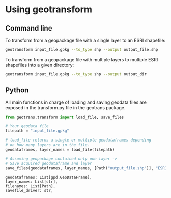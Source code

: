# Using geotransform

## Command line

To transform from a geopackage file with a single layer to an ESRI shapefile:

~~~bash
geotransform input_file.gpkg --to_type shp --output output_file.shp
~~~

To transform from a geopackage file with multiple layers to multiple ESRI
shapefiles into a given directory:

~~~bash
geotransform input_file.gpkg --to_type shp --output output_dir
~~~

## Python

All main functions in charge of loading and saving geodata files are
exposed in the transform.py file in the geotrans package.

~~~python
from geotrans.transform import load_file, save_files

# Your geodata file
filepath = "input_file.gpkg"

# load_file returns a single or multiple geodataframes depending
# on how many layers are in the file.
geodataframes, layer_names = load_file(filepath)

# Assuming geopackage contained only one layer ->
# Save acquired geodataframe and layer
save_files(geodataframes, layer_names, [Path("output_file.shp")], "ESRI Shapefile")
~~~
    geodataframes: List[gpd.GeoDataFrame],
    layer_names: List[str],
    filenames: List[Path],
    savefile_driver: str,
